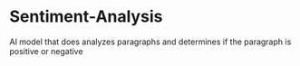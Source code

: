 # Sentiment-Analysis
AI model that does analyzes paragraphs and determines if the paragraph is positive or negative  

